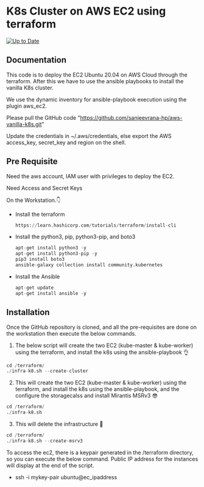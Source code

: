 
# K8s Cluster on AWS EC2 using terraform
[![Up to Date](https://github.com/ikatyang/emoji-cheat-sheet/workflows/Up%20to%20Date/badge.svg)](https://github.com/ikatyang/emoji-cheat-sheet/actions?query=workflow%3A%22Up+to+Date%22)



## Documentation

This code is to deploy the EC2 Ubuntu 20.04 on AWS Cloud through the terraform. After this we have to use the ansible playbooks to install the vanilla K8s cluster. 

We use the dynamic inventory for ansible-playbook execution using the plugin aws_ec2.

Please pull the GitHub code "https://github.com/sanjeevrana-hp/aws-vanilla-k8s.git"

Update the credentials in ~/.aws/credentials, else export the AWS access_key, secret_key and region on the shell.


##  Pre Requisite

Need the aws account, IAM user with privileges to deploy the EC2.

Need Access and Secret Keys

On the Workstation.:point_down:

- Install the terraform
  ```python
  https://learn.hashicorp.com/tutorials/terraform/install-cli
  ```

- Install the python3, pip, python3-pip, and boto3
  ```python
  apt-get install python3 -y
  apt-get install python3-pip -y
  pip3 install boto3
  ansible-galaxy collection install community.kubernetes
  ```

- Install the Ansible
  ```python
  apt-get update
  apt-get install ansible -y
  ```

## Installation

Once the GitHub repository is cloned, and all the pre-requisites are done on the workstation then execute the below commands.


1. The below script will create the two EC2 (kube-master & kube-worker) using the terraform, and install the k8s using the ansible-playbook :ok_hand:
```python
cd /terraform/
./infra-k8.sh --create-cluster
```

2. This will create the two EC2 (kube-master & kube-worker) using the terraform, and install the k8s using the ansible-playbook, and the configure the storagecalss and install Mirantis MSRv3 :sunglasses:

```python
cd /terraform/
./infra-k8.sh 
```

3. This will delete the infrastructure :cowboy_hat_face:

```python
cd /terraform/
./infra-k8.sh --create-msrv3
```


To access the ec2, there is a keypair generated in the /terraform directory, so you can execute the below command. Public IP address for the instances will display at the end of the script.

- ssh -i mykey-pair ubuntu@ec_ipaddress
